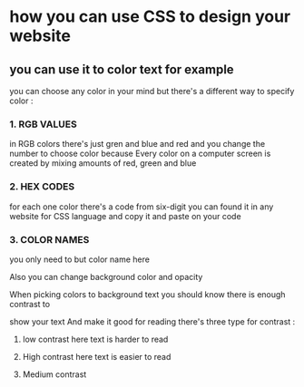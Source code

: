 # how you can use CSS to design your website
## you can use it to color text for example 

you can choose any color in your mind but there's a different way to specify color : 
### 1. RGB VALUES 
in RGB colors there's just gren and blue and red and you change the number to choose color because Every color on a computer screen is created by mixing amounts of red, 
green and blue

### 2. HEX CODES
for each one color there's a code from six-digit you can found it in any website for CSS language and copy it and paste on your code 

### 3. COLOR NAMES 
you only need to but color name here 

Also you can change background color and opacity  

When picking colors to background text you should know there is enough contrast to 

show your text And make it good for reading
there's three type for contrast :

1. low contrast 
here text is harder to read 

2. High contrast 
here text is easier to read 

3. Medium contrast

